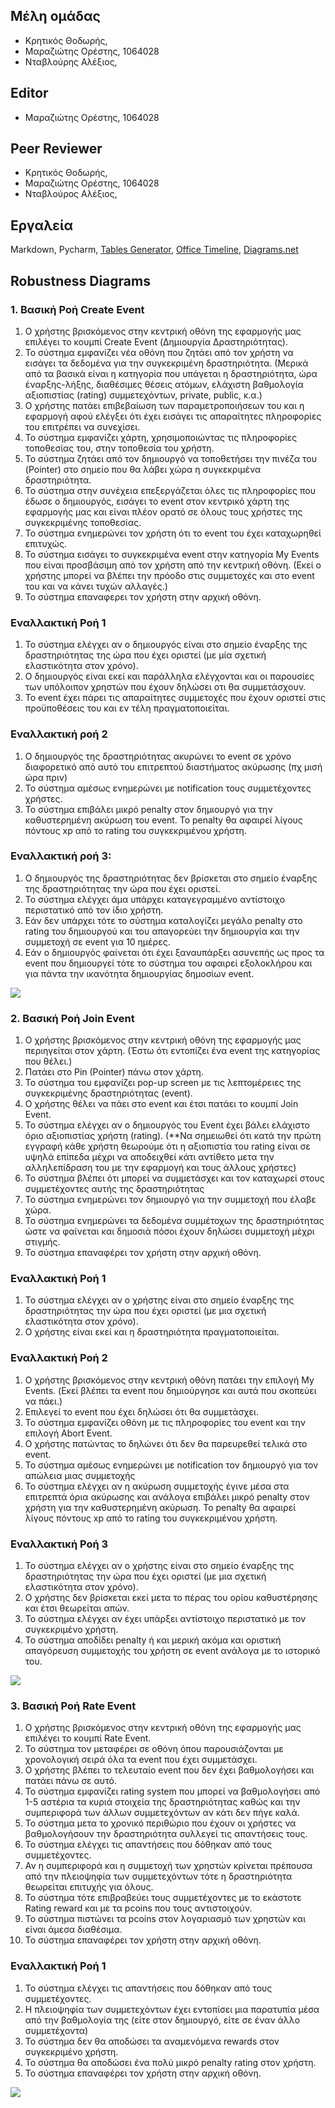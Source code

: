 ## Μέλη ομάδας
+ Κρητικός Θοδωρής,
+ Μαραζιώτης Ορέστης, 1064028
+ Νταβλούρης Αλέξιος, 

## Editor
+ Μαραζιώτης Ορέστης, 1064028

## Peer Reviewer
+ Κρητικός Θοδωρής,
+ Μαραζιώτης Ορέστης, 1064028
+ Νταβλούρος Αλέξιος, 
 
## Εργαλεία
Markdown, Pycharm, [Tables Generator](https://www.tablesgenerator.com/markdown_tables),
[Office Timeline](https://https://www.officetimeline.com/),
[Diagrams.net](https://app.diagrams.net/)


## Robustness Diagrams

### 1. Βασική Ροή Create Event
1. Ο χρήστης βρισκόμενος στην κεντρική οθόνη της εφαρμογής μας επιλέγει 
το κουμπί Create Event (Δημιουργία Δραστηριότητας).
2. Το σύστημα εμφανίζει νέα οθόνη που ζητάει από τον χρήστη να εισάγει τα δεδομένα 
για την συγκεκριμένη δραστηριότητα. (Μερικά από τα βασικά είναι η κατηγορία που 
υπάγεται η δραστηριότητα, ώρα έναρξης-λήξης, διαθέσιμες θέσεις ατόμων, ελάχιστη 
βαθμολογία αξιοπιστίας (rating) συμμετεχόντων, private, public, κ.α.)
3. Ο χρήστης πατάει επιβεβαίωση των παραμετροποιήσεων του και η εφαρμογή αφού ελέγξει ότι 
έχει εισάγει τις απαραίτητες πληροφορίες του επιτρέπει να συνεχίσει.
4. Το σύστημα εμφανίζει χάρτη, χρησιμοποιώντας τις πληροφορίες τοποθεσίας του, 
στην τοποθεσία του χρήστη.
5. Το σύστημα ζητάει από τον δημιουργό να τοποθετήσει την πινέζα του (Pointer) 
στο σημείο που θα λάβει χώρα η συγκεκριμένα δραστηριότητα.
6. Το σύστημα στην συνέχεια επεξεργάζεται όλες τις πληροφορίες που έδωσε ο δημιουργός, 
εισάγει το event στον κεντρικό χάρτη της εφαρμογής μας και είναι πλέον ορατό σε όλους 
τους χρήστες της συγκεκριμένης τοποθεσίας.
7. Το σύστημα ενημερώνει τον χρήστη ότι το event του έχει καταχωρηθεί επιτυχώς.
8. Το σύστημα εισάγει το συγκεκριμένα event στην κατηγορία My Events που είναι προσβάσιμη
από τον χρήστη από την κεντρική οθόνη. (Εκεί ο χρήστης μπορεί να βλέπει την πρόοδο
στις συμμετοχές και στο event του και να κάνει τυχών αλλαγές.)
9. Το σύστημα επαναφερει τον χρήστη στην αρχική οθόνη.

### Εναλλακτική Ροή 1 
1. Το σύστημα ελέγχει αν ο δημιουργός είναι στο σημείο έναρξης της δραστηριότητας
της ώρα που έχει οριστεί (με μία σχετική ελαστικότητα στον χρόνο).
2. Ο δημιουργός είναι εκεί και παράλληλα ελέγχονται και οι παρουσίες των υπόλοιπον
χρηστών που έχουν δηλώσει οτι θα συμμετάσχουν.
3. Το event έχει πάρει τις απαραίτητες συμμετοχές που έχουν οριστεί στις προϋποθέσεις του
και εν τέλη πραγματοποιείται.

### Εναλλακτική ροή 2
1. Ο δημιουργός της δραστηριότητας ακυρώνει το event σε χρόνο διαφορετικό από αυτό του 
επιτρεπτού διαστήματος ακύρωσης (πχ μισή ώρα πριν)
2. Το σύστημα αμέσως ενημερώνει με notification τους συμμετέχοντες χρήστες.
3. Το σύστημα επιβάλει μικρό penalty στον δημιουργό για την καθυστερημένη ακύρωση του 
event. Το penalty θα αφαιρεί λίγους πόντους xp από το rating του συγκεκριμένου χρήστη.

### Εναλλακτική ροή 3:
1. Ο δημιουργός της δραστηριότητας δεν βρίσκεται στο σημείο έναρξης της δραστηριότητας 
την ώρα που έχει οριστεί.
2. Το σύστημα ελέγχει άμα υπάρχει καταγεγραμμένο αντίστοιχο περιστατικό από τον ίδιο χρήστη.
3. Εάν δεν υπάρχει τότε το σύστημα καταλογίζει μεγάλο penalty στο rating του δημιουργού και
του απαγορεύει την δημιουργία και την συμμετοχή σε event για 10 ημέρες.
4. Εάν ο δημιουργός φαίνεται ότι έχει ξαναυπάρξει ασυνεπής ως προς τα event που δημιουργεί 
τότε το σύστημα του αφαιρεί εξολοκλήρου και για πάντα την ικανότητα δημιουργίας δημοσίων event.

![](/images/robust_1.png)

### 2. Βασική Ροή Join Event
1. Ο χρήστης βρισκόμενος στην κεντρική οθόνη της εφαρμογής μας περιηγείται στον χάρτη.
(Έστω ότι εντοπίζει ένα event της κατηγορίας που θέλει.)
2. Πατάει στο Pin (Pointer) πάνω στον χάρτη.
3. Το σύστημα του εμφανίζει pop-up screen με τις λεπτομέρειες της συγκεκριμένης 
δραστηριότητας (event).
4. Ο χρήστης θέλει να πάει στο event και έτσι πατάει το κουμπί Join Event.
5. To σύστημα ελέγχει αν ο δημιουργός του Event έχει βάλει ελάχιστο όριο αξιοπιστίας χρήστη 
(rating). (**Να σημειωθεί ότι κατά την πρώτη εγγραφή κάθε χρήστη θεωρούμε ότι η αξιοπιστία του 
rating είναι σε υψηλά επίπεδα μέχρι να αποδειχθεί κάτι αντίθετο μετα την αλληλεπίδραση του με 
την εφαρμογή και τους άλλους χρήστες)
6. Το σύστημα βλέπει ότι μπορεί να συμμετάσχει και τον καταχωρεί στους συμμετέχοντες αυτής
της δραστηριότητας
7. Το σύστημα ενημερώνει τον δημιουργό για την συμμετοχή που έλαβε χώρα.
8. Το σύστημα ενημερώνει τα δεδομένα συμμέτοχων της δραστηριότητας ώστε να φαίνεται και 
δημοσιά πόσοι έχουν δηλώσει συμμετοχή μέχρι στιγμής.
9. Το σύστημα επαναφέρει τον χρήστη στην αρχική οθόνη.

### Εναλλακτική Ροή 1 
1. Το σύστημα ελέγχει αν ο χρήστης είναι στο σημείο έναρξης της δραστηριότητας την ώρα που 
έχει οριστεί (με μια σχετική ελαστικότητα στον χρόνο).
2. O χρήστης είναι εκεί και η δραστηριότητα πραγματοποιείται.

### Εναλλακτική Ροή 2
1. Ο χρήστης βρισκόμενος στην κεντρική οθόνη πατάει την επιλογή My Events. (Εκεί βλέπει
τα event που δημιούργησε και αυτά που σκοπεύει να πάει.)
2. Επιλεγεί το event που έχει δηλώσει ότι θα συμμετάσχει.
3. Το σύστημα εμφανίζει οθόνη με τις πληροφορίες του event και την επιλογή Abort Event.
4. Ο χρήστης πατώντας το δηλώνει ότι δεν θα παρευρεθεί τελικά στο event. 
5. Το σύστημα αμέσως ενημερώνει με notification τον δημιουργό για τον απώλεια μιας συμμετοχής
6. Το σύστημα ελέγχει αν η ακύρωση συμμετοχής έγινε μέσα στα επιτρεπτά όρια ακύρωσης και ανάλογα 
επιβάλει μικρό penalty στον χρήστη για την καθυστερημένη ακύρωση. Το penalty θα αφαιρεί λίγους 
πόντους xp από το rating του συγκεκριμένου χρήστη.

### Εναλλακτική Ροή 3
1. Το σύστημα ελέγχει αν ο χρήστης είναι στο σημείο έναρξης της δραστηριότητας την ώρα 
που έχει οριστεί (με μια σχετική ελαστικότητα στον χρόνο).
2. O χρήστης δεν βρίσκεται εκεί μετα το πέρας του ορίου καθυστέρησης και έτσι θεωρείται απών.
3. Το σύστημα ελέγχει αν έχει υπάρξει αντίστοιχο περιστατικό με τον συγκεκριμένο χρήστη.
4. Το σύστημα αποδίδει penalty ή και μερική ακόμα και οριστική απαγόρευση συμμετοχής του χρήστη 
σε event ανάλογα με το ιστορικό του.

![](/images/2.drawio.png)

### 3. Βασική Ροή Rate Event
1. Ο χρήστης βρισκόμενος στην κεντρική οθόνη της εφαρμογής μας επιλέγει το κουμπί Rate Event.
2. Το σύστημα τον μεταφέρει σε οθόνη όπου παρουσιάζονται με χρονολογική σειρά όλα τα event
που έχει συμμετάσχει.
3. Ο χρήστης βλέπει το τελευταίο event που δεν έχει βαθμολογήσει και πατάει πάνω σε αυτό.
4. Το σύστημα εμφανίζει rating system που μπορεί να βαθμολογήσει από 1-5 αστέρια  τα κυριά 
στοιχεία της δραστηριότητας καθώς και την συμπεριφορά των άλλων συμμετεχόντων αν κάτι δεν
πήγε καλά.
5. Το σύστημα μετα το χρονικό περιθώριο που έχουν οι χρήστες να βαθμολογήσουν την
δραστηριότητα συλλεγεί τις απαντήσεις τους.
6. Το σύστημα ελέγχει τις απαντήσεις που δόθηκαν από τους συμμετέχοντες.
7. Αν η συμπεριφορά και η συμμετοχή των χρηστών κρίνεται πρέπουσα από την πλειοψηφία των
συμμετεχόντων τότε η δραστηριότητα θεωρείται επιτυχής για όλους.
8. Το σύστημα τότε επιβραβεύει τους συμμετέχοντες με το εκάστοτε Rating reward και με 
τα pcoins που τους αντιστοιχούν.
9. Το σύστημα πιστώνει τα pcoins στον λογαριασμό των χρηστών και είναι άμεσα διαθέσιμα.
10. Το σύστημα επαναφέρει τον χρήστη στην αρχική οθόνη.

### Εναλλακτική Ροή 1 
1. Το σύστημα ελέγχει τις απαντήσεις που δόθηκαν από τους συμμετέχοντες.
2. Η πλειοψηφία των συμμετεχόντων έχει εντοπίσει μια παρατυπία μέσα από την βαθμολογία
της (είτε στον δημιουργό,  είτε σε έναν άλλο συμμετέχοντα)
3. Το σύστημα δεν θα αποδώσει τα αναμενόμενα rewards στον συγκεκριμένο χρήστη.
4. Το σύστημα θα αποδώσει ένα πολύ μικρό penalty rating στον χρήστη. 
5. Το σύστημα επαναφέρει τον χρήστη στην αρχική οθόνη.

![](/images/3.drawio.png)

